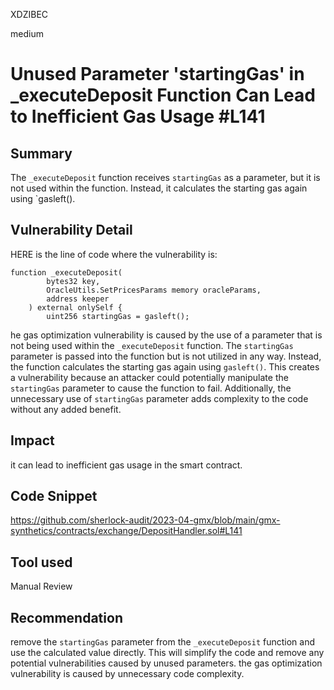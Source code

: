 XDZIBEC

medium

# Unused Parameter 'startingGas' in _executeDeposit Function Can Lead to Inefficient Gas Usage #L141

## Summary

The `_executeDeposit` function receives `startingGas` as a parameter, but it is not used within the function. Instead, it calculates the starting gas again using `gasleft().

## Vulnerability Detail

HERE is the line of code where the vulnerability is:
```solidity
function _executeDeposit(
        bytes32 key,
        OracleUtils.SetPricesParams memory oracleParams,
        address keeper
    ) external onlySelf {
        uint256 startingGas = gasleft();

```
he gas optimization vulnerability is caused by the use of a parameter that is not being used within the
`_executeDeposit` function. The `startingGas` parameter is passed into the function but is not utilized in any way. Instead, the function calculates the starting gas again using `gasleft()`.
This creates a vulnerability because an attacker could potentially manipulate the `startingGas` parameter to cause the function to fail. Additionally, the unnecessary use of `startingGas` parameter adds complexity to the code without any added benefit.
## Impact

it can lead to inefficient gas usage in the smart contract.

## Code Snippet

https://github.com/sherlock-audit/2023-04-gmx/blob/main/gmx-synthetics/contracts/exchange/DepositHandler.sol#L141

## Tool used

Manual Review

## Recommendation

 remove the `startingGas` parameter from the `_executeDeposit` function and use the calculated value directly. This will simplify the code and remove any potential vulnerabilities caused by unused parameters.
the gas optimization vulnerability is caused by unnecessary code complexity.